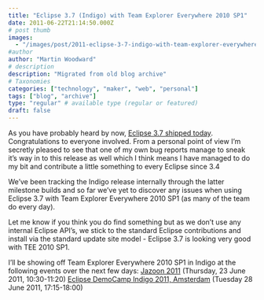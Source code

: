 ```yaml
---
title: "Eclipse 3.7 (Indigo) with Team Explorer Everywhere 2010 SP1"
date: 2011-06-22T21:14:50.000Z
# post thumb
images:
  - "/images/post/2011-eclipse-3-7-indigo-with-team-explorer-everywhere-2010-sp1.jpg"
#author
author: "Martin Woodward"
# description
description: "Migrated from old blog archive"
# Taxonomies
categories: ["technology", "maker", "web", "personal"]
tags: ["blog", "archive"]
type: "regular" # available type (regular or featured)
draft: false
---
```

As you have probably heard by now, [Eclipse 3.7 shipped today](http://www.eclipse.org).  Congratulations to everyone involved.  From a personal point of view I’m secretly pleased to see that one of my own bug reports manage to sneak it’s way in to this release as well which I think means I have managed to do my bit and contribute a little something to every Eclipse since 3.4  

We’ve been tracking the Indigo release internally through the latter milestone builds and so far we’ve yet to discover any issues when using Eclipse 3.7 with Team Explorer Everywhere 2010 SP1 (as many of the team do every day).  

[](http://www.woodwardweb.com/Windows-Live-Writer/Ecl.7-Indigo-with-Team-Explorer-Everywhe_13517/indigo_2.png)  

Let me know if you think you do find something but as we don’t use any internal Eclipse API’s, we stick to the standard Eclipse contributions and install via the standard update site model - Eclipse 3.7 is looking very good with TEE 2010 SP1.  

I’ll be showing off Team Explorer Everywhere 2010 SP1 in Indigo at the following events over the next few days:     [Jazoon 2011](http://jazoon.com/Conference/Thursday-23-June/Martin-Woodward) (Thursday, 23 June 2011, 10:30-11:20)    [Eclipse DemoCamp Indigo 2011, Amsterdam](http://wiki.eclipse.org/Eclipse_DemoCamps_Indigo_2011/Amsterdam) (Tuesday 28 June 2011, 17:15-18:00)